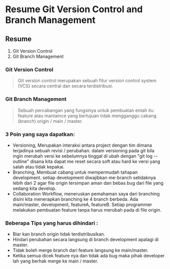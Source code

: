 # Resume Git Version Control and Branch Management
## Resume
1. Git Version Control
2. Git Branch Management

### Git Version Control
> Git version control merupakan sebuah fitur version control system (VCS) secara central dan secara terdistribusi.
### Git Branch Management
> Sebuah percabangan yang fungsinya untuk pembuatan entah itu feature atau mantaince yang bertujuan tidak mengganggu cabang (branch) origin / main / master.

### 3 Poin yang saya dapatkan:
* Versioning, Merupakan interaksi antara project dengan tim dimana terjadinya sebuah revisi / perubahan. dalam versioning pada git bila ingin merubah versi ke sebelumnya tinggal di ubah dengan "git log --outline" disana kita dapat me reset secara soft atau hard ke versi yang salah atau tidak kepakai.
* Branching, Membuat cabang untuk mempermudah tahapan development. setiap development diwajibkan me-branch setidaknya lebih dari 2 agar file origin tersimpan aman dan bebas bug dari file yang sedang kita develop.
* Collaboration Workflow, meneruskan pemahaman saya dari branching disini kita menerapkan branching ke 4 branch berbeda.
Ada main/master, development, featureA, featureB. Setiap programmer melakukan pembuatan feature tanpa harus merubah pada di file origin.

### Beberapa Tips yang harus dihindari :
+ Biar kan branch origin tidak terdistribusikan.
+ Hindari perubahan secara langsung di branch development apalagi di master. 
+ Tidak boleh merge branch dari feature langsung ke main/master.
+ Ketika semua dicek feature nya dan tidak ada bug maka pihak developer lah yang berhak merge ke main / master.